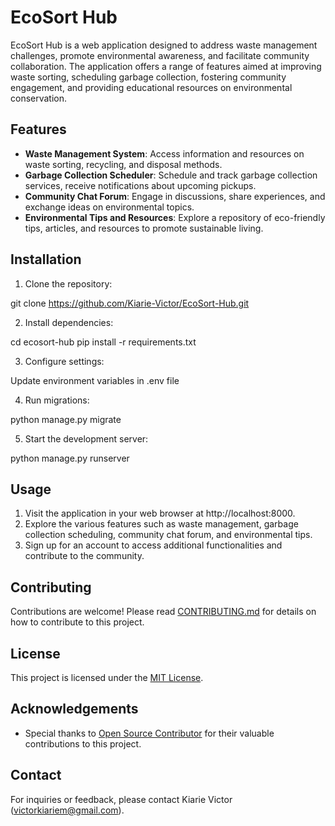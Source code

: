 # EcoSort Hub

EcoSort Hub is a web application designed to address waste management challenges, promote environmental awareness, and facilitate community collaboration. The application offers a range of features aimed at improving waste sorting, scheduling garbage collection, fostering community engagement, and providing educational resources on environmental conservation.

## Features

- **Waste Management System**: Access information and resources on waste sorting, recycling, and disposal methods.
- **Garbage Collection Scheduler**: Schedule and track garbage collection services, receive notifications about upcoming pickups.
- **Community Chat Forum**: Engage in discussions, share experiences, and exchange ideas on environmental topics.
- **Environmental Tips and Resources**: Explore a repository of eco-friendly tips, articles, and resources to promote sustainable living.

## Installation

1. Clone the repository:

git clone https://github.com/Kiarie-Victor/EcoSort-Hub.git


2. Install dependencies:

cd ecosort-hub
pip install -r requirements.txt


3. Configure settings:

Update environment variables in .env file


4. Run migrations:

python manage.py migrate


5. Start the development server:

python manage.py runserver

## Usage

1. Visit the application in your web browser at http://localhost:8000.
2. Explore the various features such as waste management, garbage collection scheduling, community chat forum, and environmental tips.
3. Sign up for an account to access additional functionalities and contribute to the community.

## Contributing

Contributions are welcome! Please read [CONTRIBUTING.md](CONTRIBUTING.md) for details on how to contribute to this project.

## License

This project is licensed under the [MIT License](LICENSE).

## Acknowledgements

- Special thanks to [Open Source Contributor](https://github.com/Kiarie-Victor) for their valuable contributions to this project.

## Contact

For inquiries or feedback, please contact Kiarie Victor (victorkiariem@gmail.com).
